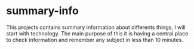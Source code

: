 # summary-info
This projects contains summary information about differents things, I will start with technology.
The main purpose of this it is having a central place to check information and remember any subject in less than 10 minutes.